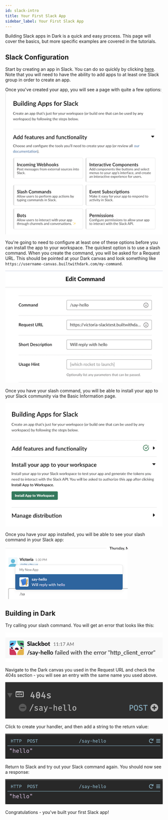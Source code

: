 ```yaml
---
id: slack-intro
title: Your First Slack App
sidebar_label: Your First Slack App
---
```


Building Slack apps in Dark is a quick and easy process. This page will cover
the basics, but more specific examples are covered in the tutorials.

## Slack Configuration

Start by creating an app in Slack. You can do so quickly by clicking
[here](https://api.slack.com/apps?new_app=1). Note that you will need to have
the ability to add apps to at least one Slack group in order to create an app.

Once you've created your app, you will see a page with quite a few options:
![assets/appspage.png](assets/appspage.png)

You're going to need to configure at least one of these options before you can
install the app to your workspace. The quickest option is to use a slash
command. When you create the command, you will be asked for a Request URL. This
should be pointed at your Dark canvas and look something like
`https://username-canvas.builtwithdark.com/my-command`.

![assets/slashcommand.png](assets/slashcommand.png)

Once you have your slash command, you will be able to install your app to your
Slack community via the Basic Information page.

![assets/installslack.png](assets/installslack.png)

Once you have your app installed, you will be able to see your slash command in
your Slack app:

![assets/command.png](assets/command.png)

## Building in Dark

Try calling your slash command. You will get an error that looks like this:

![assets/commanderror.png](assets/commanderror.png)

Navigate to the Dark canvas you used in the Request URL and check the 404s
section - you will see an entry with the same name you used above.

![assets/404.png](assets/404.png)

Click to create your handler, and then add a string to the return value:

![assets/hello.png](assets/hello.png)

Return to Slack and try out your Slack command again. You should now see a
response:

![assets/hello.png](assets/hello.png)

Congratulations - you've built your first Slack app!
